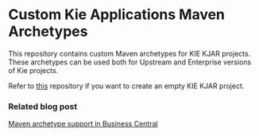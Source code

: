 
# Custom Kie Applications Maven Archetypes
This repository contains custom Maven archetypes for KIE KJAR projects. These archetypes can be used both for Upstream and Enterprise versions of Kie projects.

Refer to [this](https://github.com/kiegroup/droolsjbpm-knowledge/tree/master/kie-archetypes/kie-kjar-archetype) repository if you want to create an empty KIE KJAR project.

### Related blog post
[Maven archetype support in Business Central](https://medium.com/kie-foundation/maven-archetype-support-in-business-central-b5fdf5e98556)
 
